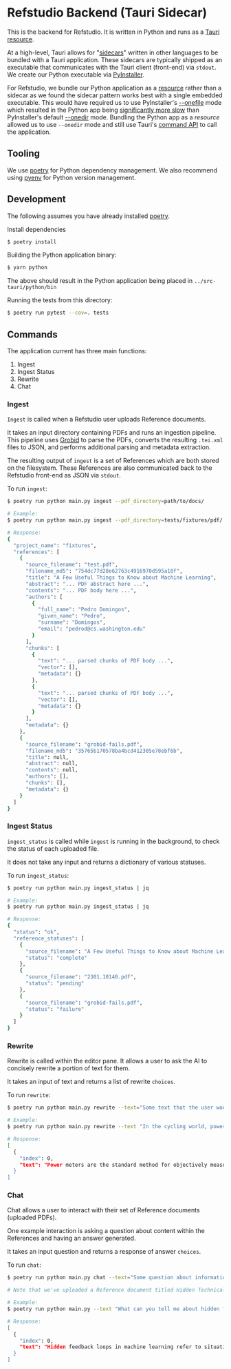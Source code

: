 # Refstudio Backend (Tauri Sidecar)

This is the backend for Refstudio. It is written in Python and runs as a [Tauri resource](https://tauri.app/v1/guides/building/resources/).

At a high-level, Tauri allows for "[sidecars](https://tauri.app/v1/guides/building/sidecar/)" written in other languages to be bundled with a Tauri application. These sidecars are typically shipped as an executable that communicates with the Tauri client (front-end) via `stdout`. We create our Python executable via [PyInstaller](https://pyinstaller.org/en/stable/index.html).

For Refstudio, we bundle our Python application as a [resource](https://tauri.app/v1/guides/building/resources) rather than a sidecar as we found the sidecar pattern works best with a single embedded executable. This would have required us to use PyInstaller's [--onefile](https://pyinstaller.org/en/stable/usage.html#cmdoption-F) mode which resulted in the Python app being [significantly more slow](https://github.com/refstudio/refstudio/issues/48#issuecomment-1563627135) than PyInstaller's default [--onedir](https://pyinstaller.org/en/stable/usage.html#cmdoption-D) mode. Bundling the Python app as a _resource_ allowed us to use `--onedir` mode and still use Tauri's [command API](https://tauri.app/v1/api/js/shell#command) to call the application.

## Tooling
We use [poetry](https://python-poetry.org/) for Python dependency management. We also recommend using [pyenv](https://github.com/pyenv/pyenv) for Python version management.

## Development

The following assumes you have already installed [poetry](https://python-poetry.org/docs/).

Install dependencies
```bash
$ poetry install
```

Building the Python application binary:

```bash
$ yarn python
```

The above should result in the Python application being placed in `../src-tauri/python/bin`

Running the tests from this directory:

```bash
$ poetry run pytest --cov=. tests
```

## Commands

The application current has three main functions:
1. Ingest
2. Ingest Status
3. Rewrite
4. Chat

### Ingest
`Ingest` is called when a Refstudio user uploads Reference documents.

It takes an input directory containing PDFs and runs an ingestion pipeline. This pipeline uses [Grobid](https://github.com/kermitt2/grobid) to parse the PDFs, converts the resulting `.tei.xml` files to JSON, and performs additional parsing and metadata extraction.

The resulting output of `ingest` is a set of References which are both stored on the filesystem. These References are also communicated back to the Refstudio front-end as JSON via `stdout`.

To run `ingest`:

```bash
$ poetry run python main.py ingest --pdf_directory=path/to/docs/

# Example:
$ poetry run python main.py ingest --pdf_directory=tests/fixtures/pdf/ | jq

# Response:
{
  "project_name": "fixtures",
  "references": [
    {
      "source_filename": "test.pdf",
      "filename_md5": "754dc77d28e62763c4916970d595a10f",
      "title": "A Few Useful Things to Know about Machine Learning",
      "abstract": "... PDF abstract here ...",
      "contents": "... PDF body here ...",
      "authors": [
        {
          "full_name": "Pedro Domingos",
          "given_name": "Pedro",
          "surname": "Domingos",
          "email": "pedrod@cs.washington.edu"
        }
      ],
      "chunks": [
        {
          "text": "... parsed chunks of PDF body ...",
          "vector": [],
          "metadata": {}
        },
        {
          "text": "... parsed chunks of PDF body ...",
          "vector": [],
          "metadata": {}
        }
      ],
      "metadata": {}
    },
    {
      "source_filename": "grobid-fails.pdf",
      "filename_md5": "35765b170578ba4bcd412305e78ebf6b",
      "title": null,
      "abstract": null,
      "contents": null,
      "authors": [],
      "chunks": [],
      "metadata": {}
    }
  ]
}
```

### Ingest Status
`ingest_status` is called while `ingest` is running in the background, to check the status of each uploaded file.

It does not take any input and returns a dictionary of various statuses.

To run `ingest_status`:

```bash
$ poetry run python main.py ingest_status | jq

# Example:
$ poetry run python main.py ingest_status | jq

# Response:
{
  "status": "ok",
  "reference_statuses": [
    {
      "source_filename": "A Few Useful Things to Know about Machine Learning.pdf",
      "status": "complete"
    },
    {
      "source_filename": "2301.10140.pdf",
      "status": "pending"
    },
    {
      "source_filename": "grobid-fails.pdf",
      "status": "failure"
    }
  ]
}
```

### Rewrite

Rewrite is called within the editor pane. It allows a user to ask the AI to concisely rewrite a portion of text for them.

It takes an input of text and returns a list of rewrite `choices`.

To run `rewrite`:

```bash
$ poetry run python main.py rewrite --text="Some text that the user would like to rewrite in a more concise fashion."

# Example:
$ poetry run python main.py rewrite --text "In the cycling world, power meters are the typical way to objectively measure performance. Your speed is dependent on a lot of factors, like wind, road surface, and elevation. One's heart rate is largely a function of genetics, but also things like temperature. The amount of power you are outputting to the pedals though, is a direct measure of how much work you're doing, regardless of wind, elevation, your body weight, etc." | jq

# Response:
[
  {
    "index": 0,
    "text": "Power meters are the standard method for objectively measuring cycling performance, as they directly measure the amount of work being done regardless of external factors such as wind, elevation, and body weight. Heart rate is influenced by genetics and temperature."
  }
]
```

### Chat

Chat allows a user to interact with their set of Reference documents (uploaded PDFs).

One example interaction is asking a question about content within the References and having an answer generated.

It takes an input question and returns a response of answer `choices`.

To run `chat`:

```bash
$ poetry run python main.py chat --text="Some question about information contained with the uploaded reference documents"

# Note that we've uploaded a Reference document titled Hidden Technical Debt in Machine Learning Systems (https://proceedings.neurips.cc/paper_files/paper/2015/file/86df7dcfd896fcaf2674f757a2463eba-Paper.pdf)

# Example:
$ poetry run python main.py --text "What can you tell me about hidden feedback loops in machine learning?" | jq

# Response:
[
  {
    "index": 0,
    "text": "Hidden feedback loops in machine learning refer to situations where two systems indirectly influence each other through the world, leading to changes in behavior that may not be immediately visible. These loops may exist between completely disjoint systems and can make analyzing the effect of proposed changes extremely difficult, adding cost to even simple improvements. It is recommended to look carefully for hidden feedback loops and remove them whenever feasible."
  }
]
```